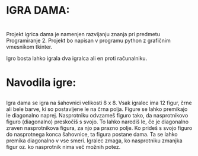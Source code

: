 # IGRA DAMA: <h1>

Projekt igrica dama je namenjen razvijanju znanja pri predmetu Programiranje 2. Projekt bo napisan v programu python z grafičnim vmesnikom tkinter.

Igro bosta lahko igrala dva igralca ali en proti računalniku.

# Navodila igre: <h2>
Igra dama se igra na šahovnici velikosti 8 x 8. Vsak igralec ima 12 figur, črne ali bele barve, ki so postavljene le na črna polja. Figure se lahko premikajo le diagonalno naprej. 
Nasprotniku odvzameš figuro tako, da nasprotnikovo figuro (diagonalno) preskočiš s svojo. To lahko narediš le, če je diagonalno zraven nasprotnikova figura, za njo pa prazno polje.
Ko prideš s svojo figuro do nasprotnega konca šahovnice, ta figura postane dama. Ta se lahko premika diagonalno v vse smeri.
Igralec zmaga, ko nasprotniku zmanjka figur oz. ko nasprotnik nima več možnih potez.


